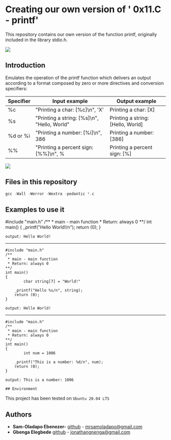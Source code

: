 # Creating our own version of ' 0x11.C - printf'
This repository contains our own version of the function printf, originally included in the library stdio.h.

![](https://camo.githubusercontent.com/7ae24cd7299112d0306349df5f4cd38c3f1c8db4ce4db21513c1009334c0cab2/68747470733a2f2f696d672e64657672616e742e636f6d2f64657672616e742f72616e742f725f323336383635345f316b574a782e6a7067)

## Introduction
Emulates the operation of the printf function which delivers an output according to a format composed by zero or more directives and conversion specifiers:

Specifier | Input example | Output example
| --- | --- | --- |
%c | "Printing a char: [%c]\n", 'X' | Printing a char: [X]
%s | "Printing a string: [%s]\n", "Hello, World" | Printing a string: [Hello, World]
%d or %i | "Printing a number: [%i]\n", 386 | Printing a number: [386]
%% | "Printing a percent sign: [%%]\n", % | Printing a percent sign: [%]

![](https://pbs.twimg.com/media/Ewq0PXyWEAIp3Z8?format=jpg&name=small)

## Files in this repository

```c
gcc -Wall -Werror -Wextra -pedantic *.c
````

## Examples to use it

#include "main.h"
    /**
     * main - main function
     * Return: always 0
    **/
    int main()
    {
        _printf("Hello World!/n");
        return (0);
    }

    output: Hello World!
---

    #include "main.h"
    /**
     * main - main function
     * Return: always 0
    **/
    int main()
    {
            char string[7] = "World!"

        _printf("Hello %s/n", string);
        return (0);
    }

    output: Hello World!
---


    #include "main.h"
    /**
     * main - main function
     * Return: always 0
    **/
    int main()
    {
            int num = 1006

        _printf("This is a number: %d/n", num);
        return (0);
    }

    output: This is a number: 1006
    
    ## Environment
 This project has been tested on `Ubuntu 20.04 LTS`

## Authors

* **Sam-Oladapo Ebenezer-** [github](https://github.com/code-vibe) - mrsamoladapo@gmail.com
* **Gbenga Elegbede** [github](https://github.com/serena0012) - jonathangnenga@gmail.com

